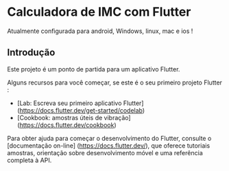 # Calculadora de IMC com Flutter

 Atualmente configurada para android, Windows, linux, mac e ios !

## Introdução

Este projeto é um ponto de partida para um aplicativo Flutter.

Alguns recursos para você começar, se este é o seu primeiro projeto Flutter :

- [Lab: Escreva seu primeiro aplicativo Flutter] (https://docs.flutter.dev/get-started/codelab)
- [Cookbook: amostras úteis de vibração] (https://docs.flutter.dev/cookbook)

Para obter ajuda para começar o desenvolvimento do Flutter, consulte o
[documentação on-line] (https://docs.flutter.dev/), que oferece tutoriais
amostras, orientação sobre desenvolvimento móvel e uma referência completa à API.
